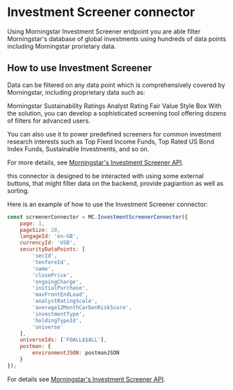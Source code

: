 Investment Screener connector
=============================

Using Morningstar Investment Screener endpoint you are able filter Morningstar's database of global investments using hundreds of data points including Morningstar prorietary data.


How to use Investment Screener
----------------

Data can be filtered on any data point which is comprehensively covered by Morningstar, including proprietary data such as:

Morningstar Sustainability Ratings
Analyst Rating
Fair Value
Style Box
With the solution, you can develop a sophisticated screening tool offering dozens of filters for advanced users.

You can also use it to power predefined screeners for common investment research interests such as Top Fixed Income Funds, Top Rated US Bond Index Funds, Sustainable Investments, and so on.

For more details, see [Morningstar's Investment Screener API].

<!-- Links -->
[Morningstar's Investment Screener API]: https://developer.morningstar.com/direct-web-services/documentation/api-reference/investment-screener

this connector is designed to be interacted with using some external buttons, that might filter data on the backend, provide pagiantion as well as sorting.

Here is an example of how to use the Investment Screener connector:
```js
const screenerConnector = MC.InvestmentScreenerConnector({
    page: 1,
    pageSize: 20,
    langageId: 'en-GB',
    currencyId: 'USD',
    securityDataPoints: [
        'secId',
        'tenforeId',
        'name',
        'closePrice',
        'ongoingCharge',
        'initialPurchase',
        'maxFrontEndLoad',
        'analystRatingScale',
        'average12MonthCarbonRiskScore',
        'investmentType',
        'holdingTypeId',
        'universe'
    ],
    universeIds: ['FOALL$$ALL'],
    postman: {
        environmentJSON: postmanJSON
    }
});
```

For details see [Morningstar's Investment Screener API].



